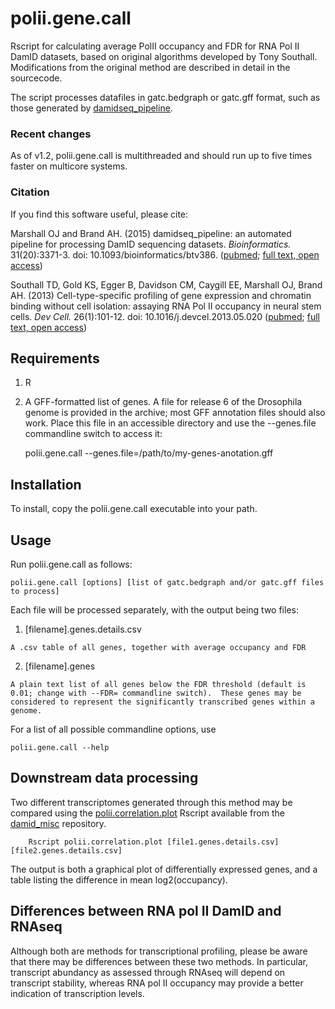 # polii.gene.call

Rscript for calculating average PolII occupancy and FDR for RNA Pol II DamID datasets, based on original algorithms developed by Tony Southall.  Modifications from the original method are described in detail in the sourcecode.

The script processes datafiles in gatc.bedgraph or gatc.gff format, such as those generated by [damidseq_pipeline](https://owenjm.github.io/damidseq_pipeline).

### Recent changes
As of v1.2, polii.gene.call is multithreaded and should run up to five times faster on multicore systems.

### Citation
If you find this software useful, please cite:

Marshall OJ and Brand AH. (2015) damidseq_pipeline: an automated pipeline for processing DamID sequencing datasets. *Bioinformatics.* 31(20):3371-3.  doi: 10.1093/bioinformatics/btv386. ([pubmed](http://www.ncbi.nlm.nih.gov/pubmed/26112292); [full text, open access](http://bioinformatics.oxfordjournals.org/content/early/2015/07/13/bioinformatics.btv386.long))

Southall TD, Gold KS, Egger B, Davidson CM, Caygill EE, Marshall OJ, Brand AH. (2013)  Cell-type-specific profiling of gene expression and chromatin binding without cell isolation: assaying RNA Pol II occupancy in neural stem cells. *Dev Cell.* 26(1):101-12. doi: 10.1016/j.devcel.2013.05.020 ([pubmed](http://www.ncbi.nlm.nih.gov/pubmed/23792147); [full text, open access](http://www.cell.com/developmental-cell/abstract/S1534-5807%2813%2900314-6))

## Requirements

  1. R
  3. A GFF-formatted list of genes.  A file for release 6 of the Drosophila genome is provided in the archive; most GFF annotation files should also work.  Place this file in an accessible directory and use the --genes.file commandline switch to access it:

		polii.gene.call --genes.file=/path/to/my-genes-anotation.gff

## Installation

To install, copy the polii.gene.call executable into your path.

## Usage

Run polii.gene.call as follows:

    polii.gene.call [options] [list of gatc.bedgraph and/or gatc.gff files to process]

Each file will be processed separately, with the output being two files:

  1. [filename].genes.details.csv
  	
	A .csv table of all genes, together with average occupancy and FDR
  2. [filename].genes
  	
	A plain text list of all genes below the FDR threshold (default is 0.01; change with --FDR= commandline switch).  These genes may be considered to represent the significantly transcribed genes within a genome.

For a list of all possible commandline options, use

    polii.gene.call --help

## Downstream data processing

Two different transcriptomes generated through this method may be compared using the [polii.correlation.plot](https://github.com/owenjm/damid_misc/blob/master/polii.correlation.plot) Rscript available from the [damid_misc](https://github.com/owenjm/damid_misc) repository.

		Rscript polii.correlation.plot [file1.genes.details.csv] [file2.genes.details.csv]

The output is both a graphical plot of differentially expressed genes, and a table listing the difference in mean log2(occupancy).

## Differences between RNA pol II DamID and RNAseq

Although both are methods for transcriptional profiling, please be aware that there may be differences between these two methods.  In particular, transcript abundancy as assessed through RNAseq will depend on transcript stability, whereas RNA pol II occupancy may provide a better indication of transcription levels.
